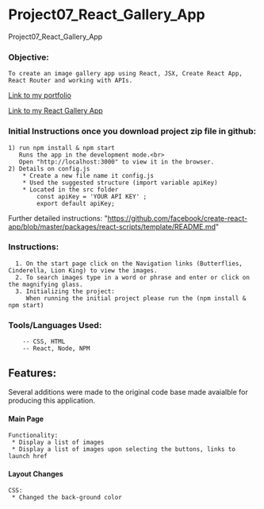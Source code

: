 # Project07_React_Gallery_App
 Project07_React_Gallery_App

### Objective:
```
To create an image gallery app using React, JSX, Create React App, React Router and working with APIs.
```
  [Link to my portfolio](http://www.yvonne-new.com/)

  [Link to my React Gallery App](http://yvonne-new.com/static/imagefinder/)

### Initial Instructions once you download project zip file in github:
```
1) run npm install & npm start
   Runs the app in the development mode.<br>
   Open "http://localhost:3000" to view it in the browser.
2) Details on config.js
    * Create a new file name it config.js
    * Used the suggested structure (import variable apiKey)
    * Located in the src folder
        const apiKey = 'YOUR API KEY' ;
        export default apiKey;
```
Further detailed instructions:  "https://github.com/facebook/create-react-app/blob/master/packages/react-scripts/template/README.md"


### Instructions:
```
  1. On the start page click on the Navigation links (Butterflies, Cinderella, Lion King) to view the images.
  2. To search images type in a word or phrase and enter or click on the magnifying glass.
  3. Initializing the project:
     When running the initial project please run the (npm install & npm start)
```

### Tools/Languages Used:
```
    -- CSS, HTML
    -- React, Node, NPM
```

## Features:
Several additions were made to the original code base made avaialble for producing this application.

#### Main Page
```
Functionality:
 * Display a list of images
 * Display a list of images upon selecting the buttons, links to launch href

```
#### Layout Changes
```
CSS:
 * Changed the back-ground color

```


